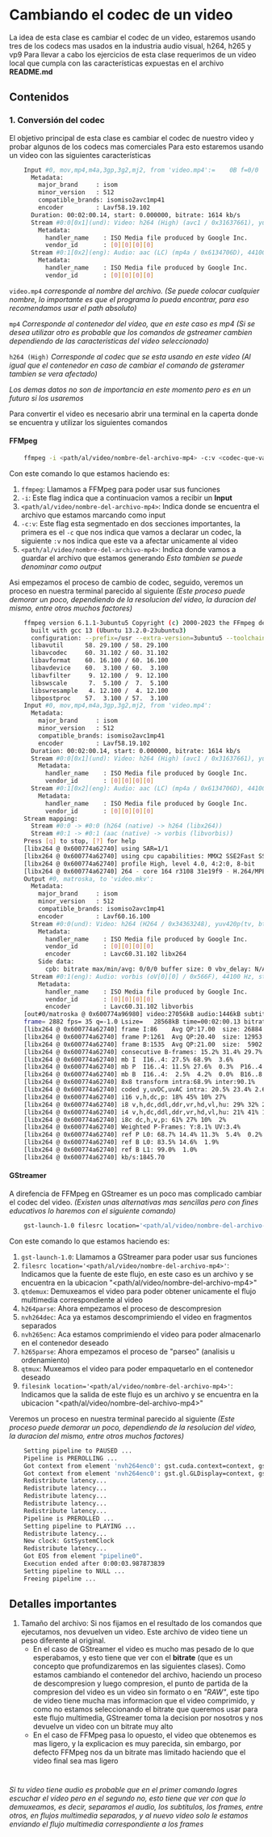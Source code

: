 # Cambiando el codec de un video

La idea de esta clase es cambiar el codec de un video, estaremos usando tres de los codecs mas usados en la industria audio visual, h264, h265 y vp9
Para llevar a cabo los ejercicios de esta clase requerimos de un video local que cumpla con las características expuestas en el archivo **README.md**


## Contenidos


### 1. Conversión del codec

El objetivo principal de esta clase es cambiar el codec de nuestro video y probar algunos de los codecs mas comerciales
Para esto estaremos usando un video con las siguientes características

``` bash
    Input #0, mov,mp4,m4a,3gp,3g2,mj2, from 'video.mp4':=    0B f=0/0   
      Metadata:
        major_brand     : isom
        minor_version   : 512
        compatible_brands: isomiso2avc1mp41
        encoder         : Lavf58.19.102
      Duration: 00:02:00.14, start: 0.000000, bitrate: 1614 kb/s
      Stream #0:0[0x1](und): Video: h264 (High) (avc1 / 0x31637661), yuv420p(tv, bt709, progressive), 1920x800 [SAR 1:1 DAR 12:5], 1480 kb/s, 24 fps, 24 tbr, 12288 tbn (default)
        Metadata:
          handler_name    : ISO Media file produced by Google Inc.
          vendor_id       : [0][0][0][0]
      Stream #0:1[0x2](eng): Audio: aac (LC) (mp4a / 0x6134706D), 44100 Hz, stereo, fltp, 127 kb/s (default)
        Metadata:
          handler_name    : ISO Media file produced by Google Inc.
          vendor_id       : [0][0][0][0]
```

`video.mp4` *corresponde al nombre del archivo. (Se puede colocar cualquier nombre, lo importante es que el programa lo pueda encontrar, para eso recomendamos usar el path absoluto)*

`mp4` *Corresponde al contenedor del video, que en este caso es mp4 (Si se desea utilizar otro es probable que los comandos de gstreamer cambien dependiendo de las características del video seleccionado)*

`h264 (High)` *Corresponde al codec que se esta usando en este video (Al igual que el contenedor en caso de cambiar el comando de gsteramer tambien se vera afectado)*

*Los demas datos no son de importancia en este momento pero es en un futuro si los usaremos*

Para convertir el video es necesario abrir una terminal en la caperta donde se encuentra y utilizar los siguientes comandos

#### FFMpeg

``` bash
    ffmpeg -i <path/al/video/nombre-del-archivo-mp4> -c:v <codec-que-vamos-a-usar> <path/al/video/nombre-del-archivo-mp4>
```

Con este comando lo que estamos haciendo es:

1. `ffmpeg`: Llamamos a FFMpeg para poder usar sus funciones
2. `-i`: Este flag indica que a continuacion vamos a recibir un **Input**
3. `<path/al/video/nombre-del-archivo-mp4>`: Indica donde se encuentra el archivo que estamos marcando como input
4. `-c:v`: Este flag esta segmentado en dos secciones importantes, la primera es el `-c` que nos indica que vamos a declarar un codec, la siguiente `:v` nos indica que este va a afectar unicamente al video
5. `<path/al/video/nombre-del-archivo-mp4>`: Indica donde vamos a guardar el archivo que estamos generando *Esto tambien se puede denominar como output*

Asi empezamos el proceso de cambio de codec, seguido, veremos un proceso en nuestra terminal parecido al siguiente *(Este proceso puede demorar un poco, dependiendo de la resolucion del video, la duracion del mismo, entre otros muchos factores)*

```bash
    ffmpeg version 6.1.1-3ubuntu5 Copyright (c) 2000-2023 the FFmpeg developers
      built with gcc 13 (Ubuntu 13.2.0-23ubuntu3)
      configuration: --prefix=/usr --extra-version=3ubuntu5 --toolchain=hardened --libdir=/usr/lib/x86_64-linux-gnu --incdir=/usr/include/x86_64-linux-gnu --arch=amd64 --enable-gpl --disable-stripping --disable-omx --enable-gnutls --enable-libaom --enable-libass --enable-libbs2b --enable-libcaca --enable-libcdio --enable-libcodec2 --enable-libdav1d --enable-libflite --enable-libfontconfig --enable-libfreetype --enable-libfribidi --enable-libglslang --enable-libgme --enable-libgsm --enable-libharfbuzz --enable-libmp3lame --enable-libmysofa --enable-libopenjpeg --enable-libopenmpt --enable-libopus --enable-librubberband --enable-libshine --enable-libsnappy --enable-libsoxr --enable-libspeex --enable-libtheora --enable-libtwolame --enable-libvidstab --enable-libvorbis --enable-libvpx --enable-libwebp --enable-libx265 --enable-libxml2 --enable-libxvid --enable-libzimg --enable-openal --enable-opencl --enable-opengl --disable-sndio --enable-libvpl --disable-libmfx --enable-libdc1394 --enable-libdrm --enable-libiec61883 --enable-chromaprint --enable-frei0r --enable-ladspa --enable-libbluray --enable-libjack --enable-libpulse --enable-librabbitmq --enable-librist --enable-libsrt --enable-libssh --enable-libsvtav1 --enable-libx264 --enable-libzmq --enable-libzvbi --enable-lv2 --enable-sdl2 --enable-libplacebo --enable-librav1e --enable-pocketsphinx --enable-librsvg --enable-libjxl --enable-shared
      libavutil      58. 29.100 / 58. 29.100
      libavcodec     60. 31.102 / 60. 31.102
      libavformat    60. 16.100 / 60. 16.100
      libavdevice    60.  3.100 / 60.  3.100
      libavfilter     9. 12.100 /  9. 12.100
      libswscale      7.  5.100 /  7.  5.100
      libswresample   4. 12.100 /  4. 12.100
      libpostproc    57.  3.100 / 57.  3.100
    Input #0, mov,mp4,m4a,3gp,3g2,mj2, from 'video.mp4':
      Metadata:
        major_brand     : isom
        minor_version   : 512
        compatible_brands: isomiso2avc1mp41
        encoder         : Lavf58.19.102
      Duration: 00:02:00.14, start: 0.000000, bitrate: 1614 kb/s
      Stream #0:0[0x1](und): Video: h264 (High) (avc1 / 0x31637661), yuv420p(tv, bt709, progressive), 1920x800 [SAR 1:1 DAR 12:5], 1480 kb/s, 24 fps, 24 tbr, 12288 tbn (default)
        Metadata:
          handler_name    : ISO Media file produced by Google Inc.
          vendor_id       : [0][0][0][0]
      Stream #0:1[0x2](eng): Audio: aac (LC) (mp4a / 0x6134706D), 44100 Hz, stereo, fltp, 127 kb/s (default)
        Metadata:
          handler_name    : ISO Media file produced by Google Inc.
          vendor_id       : [0][0][0][0]
    Stream mapping:
      Stream #0:0 -> #0:0 (h264 (native) -> h264 (libx264))
      Stream #0:1 -> #0:1 (aac (native) -> vorbis (libvorbis))
    Press [q] to stop, [?] for help
    [libx264 @ 0x600774a62740] using SAR=1/1
    [libx264 @ 0x600774a62740] using cpu capabilities: MMX2 SSE2Fast SSSE3 SSE4.2 AVX FMA3 BMI2 AVX2
    [libx264 @ 0x600774a62740] profile High, level 4.0, 4:2:0, 8-bit
    [libx264 @ 0x600774a62740] 264 - core 164 r3108 31e19f9 - H.264/MPEG-4 AVC codec - Copyleft 2003-2023 - http://www.videolan.org/x264.html - options: cabac=1 ref=3 deblock=1:0:0 analyse=0x3:0x113 me=hex subme=7 psy=1 psy_rd=1.00:0.00 mixed_ref=1 me_range=16 chroma_me=1 trellis=1 8x8dct=1 cqm=0 deadzone=21,11 fast_pskip=1 chroma_qp_offset=-2 threads=12 lookahead_threads=2 sliced_threads=0 nr=0 decimate=1 interlaced=0 bluray_compat=0 constrained_intra=0 bframes=3 b_pyramid=2 b_adapt=1 b_bias=0 direct=1 weightb=1 open_gop=0 weightp=2 keyint=250 keyint_min=24 scenecut=40 intra_refresh=0 rc_lookahead=40 rc=crf mbtree=1 crf=23.0 qcomp=0.60 qpmin=0 qpmax=69 qpstep=4 ip_ratio=1.40 aq=1:1.00
    Output #0, matroska, to 'video.mkv':
      Metadata:
        major_brand     : isom
        minor_version   : 512
        compatible_brands: isomiso2avc1mp41
        encoder         : Lavf60.16.100
      Stream #0:0(und): Video: h264 (H264 / 0x34363248), yuv420p(tv, bt709, progressive), 1920x800 [SAR 1:1 DAR 12:5], q=2-31, 24 fps, 1k tbn (default)
        Metadata:
          handler_name    : ISO Media file produced by Google Inc.
          vendor_id       : [0][0][0][0]
          encoder         : Lavc60.31.102 libx264
        Side data:
          cpb: bitrate max/min/avg: 0/0/0 buffer size: 0 vbv_delay: N/A
      Stream #0:1(eng): Audio: vorbis (oV[0][0] / 0x566F), 44100 Hz, stereo, fltp (default)
        Metadata:
          handler_name    : ISO Media file produced by Google Inc.
          vendor_id       : [0][0][0][0]
          encoder         : Lavc60.31.102 libvorbis
    [out#0/matroska @ 0x600774a96980] video:27056kB audio:1446kB subtitle:0kB other streams:0kB global headers:4kB muxing overhead: 0.231403%
    frame= 2882 fps= 35 q=-1.0 Lsize=   28568kB time=00:02:00.13 bitrate=1948.0kbits/s speed=1.47x    
    [libx264 @ 0x600774a62740] frame I:86    Avg QP:17.00  size: 26884
    [libx264 @ 0x600774a62740] frame P:1261  Avg QP:20.40  size: 12953
    [libx264 @ 0x600774a62740] frame B:1535  Avg QP:21.00  size:  5902
    [libx264 @ 0x600774a62740] consecutive B-frames: 15.2% 31.4% 29.7% 23.7%
    [libx264 @ 0x600774a62740] mb I  I16..4: 27.5% 68.9%  3.6%
    [libx264 @ 0x600774a62740] mb P  I16..4: 11.5% 27.6%  0.3%  P16..4: 24.1%  5.1%  1.1%  0.0%  0.0%    skip:30.3%
    [libx264 @ 0x600774a62740] mb B  I16..4:  2.5%  4.2%  0.0%  B16..8: 29.7%  3.0%  0.2%  direct: 1.4%  skip:59.0%  L0:44.9% L1:51.9% BI: 3.1%
    [libx264 @ 0x600774a62740] 8x8 transform intra:68.9% inter:90.1%
    [libx264 @ 0x600774a62740] coded y,uvDC,uvAC intra: 20.5% 23.4% 2.6% inter: 5.6% 6.3% 0.2%
    [libx264 @ 0x600774a62740] i16 v,h,dc,p: 18% 45% 10% 27%
    [libx264 @ 0x600774a62740] i8 v,h,dc,ddl,ddr,vr,hd,vl,hu: 29% 32% 26%  2%  2%  2%  4%  1%  3%
    [libx264 @ 0x600774a62740] i4 v,h,dc,ddl,ddr,vr,hd,vl,hu: 21% 41% 13%  3%  5%  4%  6%  3%  4%
    [libx264 @ 0x600774a62740] i8c dc,h,v,p: 61% 27% 10%  2%
    [libx264 @ 0x600774a62740] Weighted P-Frames: Y:8.1% UV:3.4%
    [libx264 @ 0x600774a62740] ref P L0: 68.7% 14.4% 11.3%  5.4%  0.2%
    [libx264 @ 0x600774a62740] ref B L0: 83.5% 14.6%  1.9%
    [libx264 @ 0x600774a62740] ref B L1: 99.0%  1.0%
    [libx264 @ 0x600774a62740] kb/s:1845.70
```
    
#### GStreamer

A direfencia de FFMpeg en GStreamer es un poco mas complicado cambiar el codec del video. *(Existen unas alternativas mas sencillas pero con fines educativos lo haremos con el siguiente comando)*

```bash
    gst-launch-1.0 filesrc location='<path/al/video/nombre-del-archivo-mp4>' ! qtdemux ! h264parse ! nvh264dec ! nvh265enc ! h265parse ! qtmux ! filesink location='<path/al/video/nombre-del-archivo-mp4>'
```

Con este comando lo que estamos haciendo es:

1. `gst-launch-1.0`: Llamamos a GStreamer para poder usar sus funciones
2. `filesrc location='<path/al/video/nombre-del-archivo-mp4>'`: Indicamos que la fuente de este flujo, en este caso es un archivo y se encuentra en la ubicacion "<path/al/video/nombre-del-archivo-mp4>"
3. `qtdemux`: Demuxeamos el video para poder obtener unicamente el flujo multimedia correspondiente al video
4. `h264parse`: Ahora empezamos el proceso de descompresion
5. `nvh264dec`: Aca ya estamos descomprimiendo el video en fragmentos separados
5. `nvh265enc`: Aca estamos comprimiendo el video para poder almacenarlo en el contenedor deseado
7. `h265parse`: Ahora empezamos el proceso de "parseo" (analisis u ordenamiento)
8. `qtmux`: Muxeamos el video para poder empaquetarlo en el contenedor deseado
9. `filesink location='<path/al/video/nombre-del-archivo-mp4>'`: Indicamos que la salida de este flujo es un archivo y se encuentra en la ubicacion "<path/al/video/nombre-del-archivo-mp4>"

Veremos un proceso en nuestra terminal parecido al siguiente *(Este proceso puede demorar un poco, dependiendo de la resolucion del video, la duracion del mismo, entre otros muchos factores)*


```bash
    Setting pipeline to PAUSED ...
    Pipeline is PREROLLING ...
    Got context from element 'nvh264enc0': gst.cuda.context=context, gst.cuda.context=(GstCudaContext)"\(GstCudaContext\)\ cudacontext1", cuda-device-id=(uint)0;
    Got context from element 'nvh264enc0': gst.gl.GLDisplay=context, gst.gl.GLDisplay=(GstGLDisplay)"\(GstGLDisplayX11\)\ gldisplayx11-0";
    Redistribute latency...
    Redistribute latency...
    Redistribute latency...
    Redistribute latency...
    Redistribute latency...
    Pipeline is PREROLLED ...
    Setting pipeline to PLAYING ...
    Redistribute latency...
    New clock: GstSystemClock
    Redistribute latency...
    Got EOS from element "pipeline0".
    Execution ended after 0:00:03.987873839
    Setting pipeline to NULL ...
    Freeing pipeline ...
```

## Detalles importantes
1. Tamaño del archivo:
    Si nos fijamos en el resultado de los comandos que ejecutamos, nos devuelven un video. Este archivo de video tiene un peso diferente al original.
    - En el caso de GStreamer el video es mucho mas pesado de lo que esperabamos, y esto tiene que ver con el **bitrate** (que es un concepto que profundizaremos en las siguientes clases). Como estamos cambiando el contenedor del archivo, haciendo un proceso de descompresion y luego compresion, el punto de partida de la compresion del video es un video sin formato o en *"RAW"*, este tipo de video tiene mucha mas informacion que el video comprimido, y como no estamos seleccionando el bitrate que queremos usar para este flujo multimedia, GStreamer toma la decision por nosotros y nos devuelve un video con un bitrate muy alto
    - En el caso de FFMpeg pasa lo opuesto, el video que obtenemos es mas ligero, y la explicacion es muy parecida, sin embargo, por defecto FFMpeg nos da un bitrate mas limitado haciendo que el video final sea mas ligero

#

*Si tu video tiene audio es probable que en el primer comando logres escuchar el video pero en el segundo no, esto tiene que ver con que lo demuxeamos, es decir, separamos el audio, los subtitulos, los frames, entre otros, en flujos multimedia separados, y al nuevo video solo le estamos enviando el flujo multimedia correspondiente a los frames*
